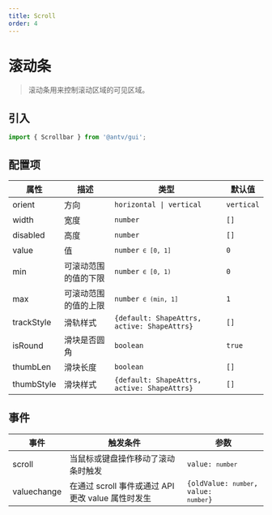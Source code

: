 ```yaml
---
title: Scroll
order: 4
---
```


# 滚动条

> 滚动条用来控制滚动区域的可见区域。

## 引入

```ts
import { Scrollbar } from '@antv/gui';
```

## 配置项

| **属性**   | **描述**             | **类型**                                              | **默认值** |
| ---------- | -------------------- | ----------------------------------------------------- | ---------- |
| orient     | 方向                 | <code>horizontal &#124; vertical </code>              | `vertical` |
| width      | 宽度                 | <code>number</code>                                   | `[]`       |
| disabled   | 高度                 | <code>number<code>                                    | `[]`       |
| value      | 值                   | <code>number<code> ∈ [0, 1]                           | `0`        |
| min        | 可滚动范围的值的下限 | <code>number<code> ∈ [0, 1)                           | `0`        |
| max        | 可滚动范围的值的上限 | <code>number<code> ∈ (min, 1]                         | `1`        |
| trackStyle | 滑轨样式             | <code>{default: ShapeAttrs, active: ShapeAttrs}<code> | `[]`       |
| isRound    | 滑块是否圆角         | <code>boolean</code>                                  | `true`     |
| thumbLen   | 滑块长度             | <code>boolean</code>                                  | `[]`       |
| thumbStyle | 滑块样式             | <code>{default: ShapeAttrs, active: ShapeAttrs}<code> | `[]`       |

## 事件

| **事件**    | **触发条件**                                       | **参数**                                           |
| ----------- | -------------------------------------------------- | -------------------------------------------------- |
| scroll      | 当鼠标或键盘操作移动了滚动条时触发                 | <code>value: `number`</code>                       |
| valuechange | 在通过 scroll 事件或通过 API 更改 value 属性时发生 | <code>{oldValue: `number`, value: `number`}</code> |
